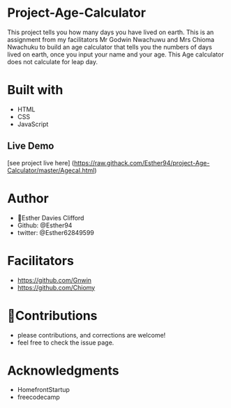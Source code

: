 # Project-Age-Calculator
This project tells you how many days you have lived on earth. This is an assignment from my facilitators Mr Godwin Nwachuwu and Mrs Chioma Nwachuku to build an age calculator that tells you the numbers of days lived on earth, once you input your name and your age. This Age calculator does not calculate for leap day.
 
 # Built with
 * HTML
 * CSS
 * JavaScript

## Live Demo
[see project live here] (https://raw.githack.com/Esther94/project-Age-Calculator/master/Agecal.html)

# Author
* 👩Esther Davies Clifford
* Github: @Esther94
* twitter: @Esther62849599

# Facilitators
* https://github.com/Gnwin
* https://github.com/Chiomy

# 🤝Contributions
* please contributions, and corrections are welcome!
* feel free to check the issue page.

# Acknowledgments
* HomefrontStartup
* freecodecamp








